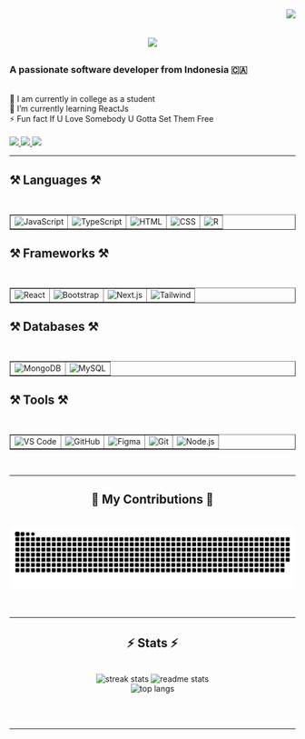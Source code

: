 <img align="right" src="https://visitor-badge.laobi.icu/badge?page_id=Tegarpanggalih.Tegarpanggalih" />

<h1 align="center">
    <img src="https://readme-typing-svg.herokuapp.com/?font=Righteous&size=35&center=true&vCenter=true&width=500&height=70&duration=4000&lines=Hi+There!+👋;+I'm+Tegar+Panggalih!;" />
</h1>

<h3 style="text-align: left;">A passionate software developer from Indonesia 🇨🇦</h3>

<br/>

<div style="text-align: left;">
    🔭 I am currently in college as a student <br>
    🌱 I’m currently learning ReactJs <br>
    ⚡ Fun fact If U Love Somebody U Gotta Set Them Free
</div>
</br>

<div style="text-align: left;"> 
  <a href="mailto:youremail@example.com">
    <img src="https://img.shields.io/badge/Gmail-333333?style=for-the-badge&logo=gmail&logoColor=red" />
  </a>
  <a href="https://www.linkedin.com/in/yourprofile" target="_blank">
    <img src="https://img.shields.io/badge/LinkedIn-0077B5?style=for-the-badge&logo=linkedin&logoColor=white" />
  </a>
  <a href="https://yourportfolio.com" target="_blank">
     <img src="https://img.shields.io/badge/Portfolio-FF5722?style=for-the-badge&logo=todoist&logoColor=white" />
  </a>
</div>

<hr/>

<h2 style="text-align: left;">⚒️ Languages ⚒️</h2>
<br/>
<div style="text-align: left;">
    <table border="1" cellpadding="10" cellspacing="0" style="border-collapse: collapse;">
        <tr>
            <td><img src="https://skillicons.dev/icons?i=javascript" alt="JavaScript" style="width: 50px; height: 50px;" /></td>
            <td><img src="https://skillicons.dev/icons?i=typescript" alt="TypeScript" style="width: 50px; height: 50px;" /></td>
            <td><img src="https://skillicons.dev/icons?i=html" alt="HTML" style="width: 50px; height: 50px;" /></td>
            <td><img src="https://skillicons.dev/icons?i=css" alt="CSS" style="width: 50px; height: 50px;" /></td>
            <td><img src="https://skillicons.dev/icons?i=r" alt="R" style="width: 50px; height: 50px;" /></td>
        </tr>
    </table>
</div>


<h2 style="text-align: left;"">⚒️ Frameworks ⚒️</h2>
<br/>
<div style="text-align: left;">
    <table border="1" cellpadding="10" cellspacing="0" style="border-collapse: collapse;">
        <tr>
            <td><img src="https://skillicons.dev/icons?i=react" alt="React" style="width: 50px; height: 50px;" /></td>
            <td><img src="https://skillicons.dev/icons?i=bootstrap" alt="Bootstrap" style="width: 50px; height: 50px;" /></td>
            <td><img src="https://skillicons.dev/icons?i=nextjs" alt="Next.js" style="width: 50px; height: 50px;" /></td>
            <td><img src="https://skillicons.dev/icons?i=tailwind" alt="Tailwind" style="width: 50px; height: 50px;" /></td>
        </tr>
    </table>
</div>


<h2 style="text-align: left;"">⚒️ Databases ⚒️</h2>
<br/>
<div style="text-align: left;">
    <table border="1" cellpadding="10" cellspacing="0" style="border-collapse: collapse;">
        <tr>
            <td><img src="https://skillicons.dev/icons?i=mongodb" alt="MongoDB" style="width: 50px; height: 50px;" /></td>
            <td><img src="https://skillicons.dev/icons?i=mysql" alt="MySQL" style="width: 50px; height: 50px;" /></td>
        </tr>
    </table>
</div>


<h2 style="text-align: left;">⚒️ Tools ⚒️</h2>
<br/>
<div style="text-align: left;">
    <table border="1" cellpadding="10" cellspacing="0" style="border-collapse: collapse;">
        <tr>
            <td><img src="https://skillicons.dev/icons?i=vscode" alt="VS Code" style="width: 50px; height: 50px;" /></td>
            <td><img src="https://skillicons.dev/icons?i=github" alt="GitHub" style="width: 50px; height: 50px;" /></td>
            <td><img src="https://skillicons.dev/icons?i=figma" alt="Figma" style="width: 50px; height: 50px;" /></td>
            <td><img src="https://skillicons.dev/icons?i=git" alt="Git" style="width: 50px; height: 50px;" /></td>
            <td><img src="https://skillicons.dev/icons?i=nodejs" alt="Node.js" style="width: 50px; height: 50px;" /></td>
        </tr>
    </table>
</div>

<br/>
<hr/>

<div align="center">
  <h2>🐍 My Contributions 🐍</h2>
  <br>
  <img alt="snake eating my contributions" src="https://raw.githubusercontent.com/Tegarpanggalih/Tegarpanggalih/output/github-contribution-grid-snake.svg" />
  <br/><br/><br/>
</div>

<hr/>

<h2 align="center">⚡ Stats ⚡</h2>
<br>
<div align="center">
    <img width="390" src="https://github-readme-streak-stats.vercel.app/?user=Tegarpanggalih&count_private=true&theme=react&border_radius=10" alt="streak stats"/>
    <img width="390" src="https://github-readme-stats.vercel.app/api?username=Tegarpanggalih&count_private=true&show_icons=true&theme=react&rank_icon=github&border_radius=10" alt="readme stats" />
    <br/>
    <img width="325" src="https://github-readme-stats.vercel.app/api/top-langs/?username=Tegarpanggalih&hide=HTML&langs_count=8&layout=compact&theme=react&border_radius=10&size_weight=0.5&count_weight=0.5&exclude_repo=github-readme-stats" alt="top langs" />
</div>

<br/><br/>

<hr/>
